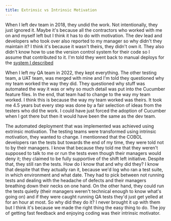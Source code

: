 ```yaml
---
title: Extrinsic vs Intrinsic Motivation
---
```


When I left dev team in 2018, they undid the work. Not intentionally, they just ignored it.
Maybe it's because all the contractors who worked with me on and myself left but I think it has to do with motivation.
The dev lead and developers who took over also reported to my manager so why didn't they maintain it?
I think it's because it wasn't theirs, they didn't own it. 
They also didn't know how to use the version control system for their code so I assume that contributed to it.
I'm told they went back to manual deploys for the [system I described](/demingdriventesting/what-led-me-to-a-qa-team/the-awesome-machine)

When I left my QA team in 2022, they kept everything. 
The other testing team, a UAT team, was merged with mine and I'm told they questioned why my team worked the way they did.
They questioned why stuff was automated the way it was or why so much detail was put into the Cucumber feature files.
In the end, that team had to change to the way my team worked. 
I think this is because the way my team worked was theirs.
It took me 4.5 years but every step was done by a fair selection of ideas from the testers who did the work.
I could have just forced the adoption of Cucumber when I got there but then it would have been the same as the dev team.

The automated deployment that was implemented was achieved using extrinsic motivation.
The testing teams were transformed using intrinsic motivation, they wanted to change.
I mentionned that the COBOL developers ran the tests but towards the end of my time, they were told not to by their managers.
I know that because they told me that they weren't supposed to talk to me or run the tests even though their managers would deny it; they claimed to be fully supportive of the shift left initiative.
Despite that, they still ran the tests. How do I know that and why did they?
I know that despite that they actually ran it, because we'd log who ran a test suite, in which environment and what date.
They had to pick between not running tests and dealing with the headache of defects and their managers breathing down their necks on one hand.
On the other hand, they could run the tests quietly (their managers weren't technical enough to know what's going on) and if they were caught running QA tests they'd just get yelled at for an hour at most.
So why did they do it? I never brought it up with them but I think it's because we made the right thing the easy thing to do.
The joy of getting fast feedback and enjoying coding was their intrinsic motivator.
